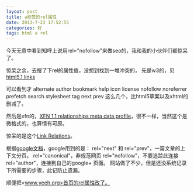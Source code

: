 ```yaml
---
layout: post
title: a标签的rel属性
date: 2013-7-23 17:52:55
categories: 好
tags: html a rel
---
```


今天无意中看到知呼上说用rel="nofollow"来做seo的，我和我的小伙伴们都惊呆了。

惊呆之余，去搜了下rel的属性值，没想到找到一堆冲突的，
先是w3的，见[html5.1 links](http://www.w3.org/TR/html51/links.html)

可以看到才 alternate author bookmark help icon license nofollow noreferrer prefetch search stylesheet tag next prev 这么几个，比html5草案以及xhtml的删减了。

然后是xfn的，[XFN 1.1 relationships meta data profile](http://gmpg.org/xfn/11)，很不一样，当然这个是微格式的，也算情有可原。

惊呆的是这个[Link Relations](http://www.iana.org/assignments/link-relations/link-relations.xhtml)。

根据[google文档](https://support.google.com/webmasters/answer/1663744?hl=zh-Hans&ref_topic=2371375)，google用到的是：
  rel="next" 和 rel="prev"，一篇文章的上下文分页。
  rel="canonical"，非规范网页
  rel="nofollow"，不要追踪此连接
  rel="author"，连接到自己的google+ 页面。
网站做了不少，但是还没系统记录下所需要的步骤，此记防止遗漏。

顺便把<www.yeeh.org>首页的rel属性改了。
